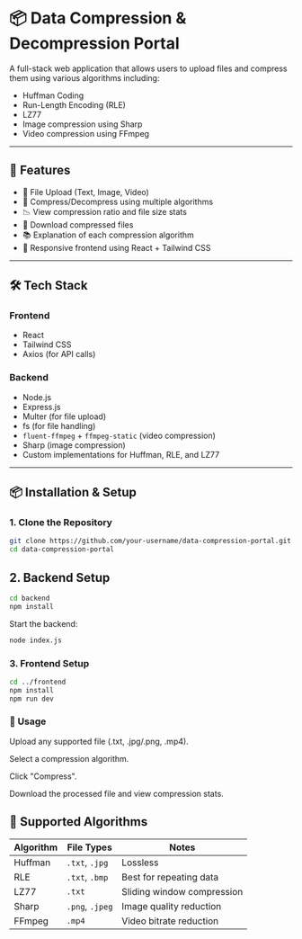 # 📦 Data Compression & Decompression Portal

A full-stack web application that allows users to upload files and compress them using various algorithms including:
- Huffman Coding
- Run-Length Encoding (RLE)
- LZ77
- Image compression using Sharp
- Video compression using FFmpeg

---

## 🚀 Features

- 📁 File Upload (Text, Image, Video)
- 🔄 Compress/Decompress using multiple algorithms
- 📉 View compression ratio and file size stats
- 💾 Download compressed files
- 📚 Explanation of each compression algorithm
- 📱 Responsive frontend using React + Tailwind CSS

---

## 🛠️ Tech Stack

### Frontend
- React
- Tailwind CSS
- Axios (for API calls)

### Backend
- Node.js
- Express.js
- Multer (for file upload)
- fs (for file handling)
- `fluent-ffmpeg` + `ffmpeg-static` (video compression)
- Sharp (image compression)
- Custom implementations for Huffman, RLE, and LZ77

---

## 📦 Installation & Setup

### 1. Clone the Repository

```bash
git clone https://github.com/your-username/data-compression-portal.git
cd data-compression-portal
```

## 2. Backend Setup

```bash
cd backend
npm install
```

Start the backend:
```bash
node index.js
```
### 3. Frontend Setup
```bash
cd ../frontend
npm install
npm run dev
```

###  📌 Usage
Upload any supported file (.txt, .jpg/.png, .mp4).

Select a compression algorithm.

Click "Compress".

Download the processed file and view compression stats.

## 🧪 Supported Algorithms

| Algorithm | File Types     | Notes                     |
|-----------|----------------|---------------------------|
| Huffman   | `.txt`, `.jpg` | Lossless                  |
| RLE       | `.txt`, `.bmp` | Best for repeating data   |
| LZ77      | `.txt`         | Sliding window compression|
| Sharp     | `.png`, `.jpeg`| Image quality reduction   |
| FFmpeg    | `.mp4`         | Video bitrate reduction   |

